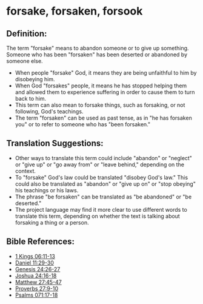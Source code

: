 # forsake, forsaken, forsook #

## Definition: ##

The term "forsake" means to abandon someone or to give up something. Someone who has been "forsaken" has been deserted or abandoned by someone else.

* When people "forsake" God, it means they are being unfaithful to him by disobeying him.
* When God "forsakes" people, it means he has stopped helping them and allowed them to experience suffering in order to cause them to turn back to him. 
* This term can also mean to forsake things, such as forsaking, or not following, God's teachings.
* The term "forsaken" can be used as past tense, as in "he has forsaken you" or to refer to someone who has "been forsaken."

## Translation Suggestions: ##

* Other ways to translate this term could include "abandon" or "neglect" or "give up" or "go away from" or "leave behind," depending on the context.
* To "forsake" God's law could be translated "disobey God's law." This could also be translated as "abandon" or "give up on" or "stop obeying" his teachings or his laws.
* The phrase "be forsaken" can be translated as "be abandoned" or "be deserted."
* The project language may find it more clear to use different words to translate this term, depending on whether the text is talking about forsaking a thing or a person.

## Bible References: ##

* [1 Kings 06:11-13](en/tn/1ki/help/06/11)
* [Daniel 11:29-30](en/tn/dan/help/11/29)
* [Genesis 24:26-27](en/tn/gen/help/24/26)
* [Joshua 24:16-18](en/tn/jos/help/24/16)
* [Matthew 27:45-47](en/tn/mat/help/27/45)
* [Proverbs 27:9-10](en/tn/pro/help/27/09)
* [Psalms 071:17-18](en/tn/psa/help/71/17)